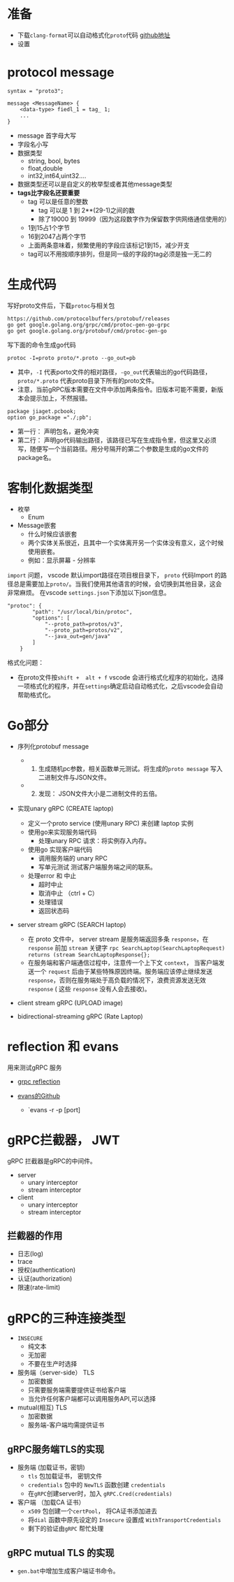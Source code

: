# 准备
- 下载`clang-format`可以自动格式化`proto`代码 [github地址](https://github.com/llvm/llvm-project/releases/tag/llvmorg-12.0.0)
- 设置 

# protocol message
```
syntax = "proto3";

message <MessageName> {
    <data-type> fiedl_1 = tag_ 1;
    ...
}
```
- message 首字母大写
- 字段名小写
- 数据类型
  - string, bool, bytes
  - float,double
  - int32,int64,uint32....
- 数据类型还可以是自定义的枚举型或者其他message类型
- **tags比字段名还要重要**
  - tag 可以是任意的整数
    - tag 可以是 1 到 2**(29-1)之间的数
    - 除了19000 到 19999（因为这段数字作为保留数字供网络通信使用的）
  - 1到15占1个字节
  - 16到2047占两个字节
  - 上面两条意味着，频繁使用的字段应该标记1到15，减少开支
  - tag可以不用按顺序排列，但是同一级的字段的tag必须是独一无二的
# 生成代码
写好proto文件后，下载`protoc`与相关包
```
https://github.com/protocolbuffers/protobuf/releases
go get google.golang.org/grpc/cmd/protoc-gen-go-grpc
go get google.golang.org/protobuf/cmd/protoc-gen-go

```
写下面的命令生成go代码

`protoc -I=proto proto/*.proto --go_out=pb` 

- 其中，`-I` 代表porto文件的相对路径，`-go_out`代表输出的go代码路径， `proto/*.proto` 代表proto目录下所有的proto文件。
- 注意，当前gRPC版本需要在文件中添加两条指令。旧版本可能不需要，新版本会提示加上，不然报错。
```
package jiaget.pcbook; 
option go_package ="./;pb"; 
```
- 第一行： 声明包名，避免冲突
- 第二行： 声明go代码输出路径，该路径已写在生成指令里，但这里又必须写，随便写一个当前路径。用分号隔开的第二个参数是生成的go文件的package名。

# 客制化数据类型
- 枚举
  - Enum
- Message嵌套
  - 什么时候应该嵌套
  - 两个实体关系很近，且其中一个实体离开另一个实体没有意义，这个时候使用嵌套。
  - 例如：显示屏幕 - 分辨率

`import` 问题， vscode 默认import路径在项目根目录下， `proto` 代码Import 的路径总是需要加上`proto/`。当我们使用其他语言的时候，会切换到其他目录，这会非常麻烦。
在vscode `settings.json`下添加以下json信息。
```
"protoc": {
        "path": "/usr/local/bin/protoc",
        "options": [
            "--proto_path=protos/v3",
            "--proto_path=protos/v2",
            "--java_out=gen/java"
        ]
    }
```

格式化问题：
  - 在proto文件按`shift +  alt + f` vscode 会进行格式化程序的初始化，选择一项格式化的程序，并在`settings`确定启动自动格式化，之后vscode会自动帮助格式化。

# Go部分
- 序列化protobuf message
  - 1. 生成随机pc参数，相关函数单元测试。将生成的`proto message` 写入二进制文件与JSON文件。
  - 2. 发现： JSON文件大小是二进制文件的五倍。
- 实现unary gRPC   (CREATE laptop)
  - 定义一个proto service (使用unary RPC) 来创建 laptop 实例
  - 使用go来实现服务端代码
    - 处理unary RPC 请求：将实例存入内存。
  - 使用go 实现客户端代码
    - 调用服务端的 unary RPC
    - 写单元测试 测试客户端服务端之间的联系。
  - 处理error 和 中止
    - 超时中止
    - 取消中止 （ctrl + C）
    - 处理错误
    - 返回状态码

- server stream gRPC (SEARCH laptop)
  - 在 proto 文件中， server stream 是服务端返回多条 `response`，在 `response` 前加 `stream` 关键字 `rpc SearchLaptop(SearchLaptopRequest) returns (stream SearchLaptopResponse{};`
  - 在服务端和客户端通信过程中，注意传一个上下文 `context`， 当客户端发送一个 `request` 后由于某些特殊原因终端。服务端应该停止继续发送 `response`，否则在服务端处于高负载的情况下，浪费资源发送无效 `response` ( 这些 `response` 没有人会去接收)。

- client stream gRPC (UPLOAD image)
- bidirectional-streaming gRPC (Rate Laptop)

# reflection 和 evans
用来测试gRPC 服务

- [grpc reflection](https://github.com/grpc/grpc-go/blob/master/Documentation/server-reflection-tutorial.md)

- [evans的Github](https://github.com/ktr0731/evans)
  - `evans -r -p [port]

# gRPC拦截器， JWT
gRPC 拦截器是gRPC的中间件。
- server
  - unary interceptor
  - stream interceptor
- client
  - unary interceptor
  - stream interceptor

## 拦截器的作用
- 日志(log)
- trace
- 授权(authentication)
- 认证(authorization)
- 限速(rate-limit)

# gRPC的三种连接类型
- `INSECURE` 
  - 纯文本
  - 无加密
  - 不要在生产时选择
- 服务端（server-side） TLS
  - 加密数据
  - 只需要服务端需要提供证书给客户端
  - 当允许任何客户端都可以调用服务API,可以选择
- mutual(相互) TLS 
  - 加密数据
  - 服务端-客户端均需提供证书

## gRPC服务端TLS的实现
- 服务端 (加载证书，密钥)
  - `tls` 包加载证书， 密钥文件
  - `credentials` 包中的 `NewTLS` 函数创建 `credentials`
  - 在`gRPC`创建server时，加入 `gRPC.Cred(credentials)`
- 客户端 （加载CA 证书）
  - `x509` 包创建一个`certPool`， 将CA证书添加进去
  - 将`dial` 函数中原先设定的 `Insecure` 设置成 `WithTransportCredentials`
  - 剩下的验证由`gRPC` 帮忙处理
  
## gRPC mutual TLS 的实现
- `gen.bat`中增加生成客户端证书命令。

